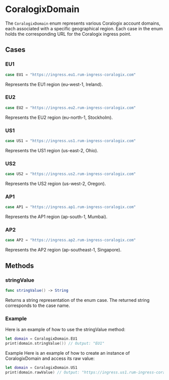 # CoralogixDomain

The `CoralogixDomain` enum represents various Coralogix account domains, each associated with a specific geographical region. Each case in the enum holds the corresponding URL for the Coralogix ingress point.

## Cases

### EU1
```swift
case EU1 = "https://ingress.eu1.rum-ingress-coralogix.com"
```
Represents the EU1 region (eu-west-1, Ireland).

### EU2
```swift
case EU2 = "https://ingress.eu2.rum-ingress-coralogix.com"
```
Represents the EU2 region (eu-north-1, Stockholm).

### US1
```swift
case US1 = "https://ingress.us1.rum-ingress-coralogix.com"
```
Represents the US1 region (us-east-2, Ohio).

### US2
```swift
case US2 = "https://ingress.us2.rum-ingress-coralogix.com"
```
Represents the US2 region (us-west-2, Oregon).

### AP1
```swift
case AP1 = "https://ingress.ap1.rum-ingress-coralogix.com"
```
Represents the AP1 region (ap-south-1, Mumbai).

### AP2
```swift
case AP2 = "https://ingress.ap2.rum-ingress-coralogix.com"
```
Represents the AP2 region (ap-southeast-1, Singapore).

## Methods
### stringValue
```swift
func stringValue() -> String
```
Returns a string representation of the enum case. The returned string corresponds to the case name.

### Example
Here is an example of how to use the stringValue method:

```swift
let domain = CoralogixDomain.EU1
print(domain.stringValue()) // Output: "EU1"
```
Example
Here is an example of how to create an instance of CoralogixDomain and access its raw value:

```swift
let domain = CoralogixDomain.US1
print(domain.rawValue) // Output: "https://ingress.us1.rum-ingress-coralogix.com"
```
